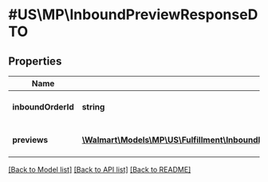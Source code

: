 # #US\MP\InboundPreviewResponseDTO

## Properties

Name | Type | Description | Notes
------------ | ------------- | ------------- | -------------
**inboundOrderId** | **string** | Unique shipment identifier | [optional]
**previews** | [**\Walmart\Models\MP\US\Fulfillment\InboundPreview200ResponsePayloadInnerPreviewsInner[]**](InboundPreview200ResponsePayloadInnerPreviewsInner.md) | List of preview responses | [optional]


[[Back to Model list]](../) [[Back to API list]](../../Api/US/MP) [[Back to README]](../../README.md)
